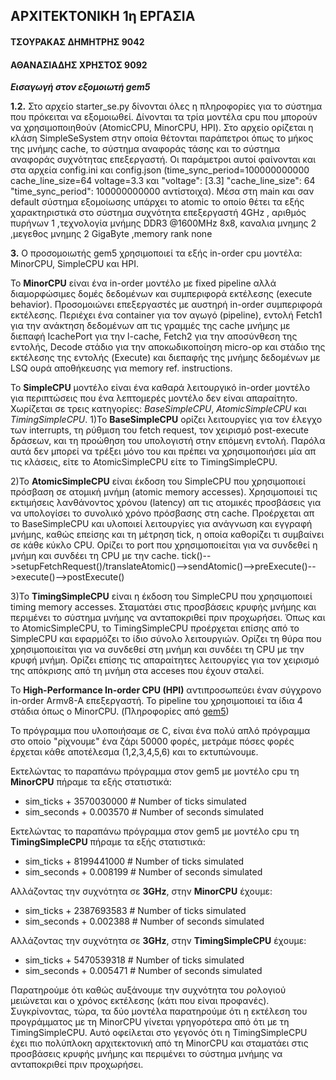 ## ΑΡΧΙΤΕΚΤΟΝΙΚΗ 1η ΕΡΓΑΣΙΑ  
#### 
#### ΤΣΟΥΡΑΚΑΣ ΔΗΜΗΤΡΗΣ 9042  
#### ΑΘΑΝΑΣΙΑΔΗΣ ΧΡΗΣΤΟΣ 9092  

**_Εισαγωγή στον εξομοιωτή gem5_** 

**1.2.**
Στο αρχείο starter_se.py δίνονται όλες η πληροφορίες για το σύστημα που πρόκειται να εξομοιωθεί. Δίνονται τα τρία μοντέλα cpu που 
μπορούν να χρησιμοποιηθούν (AtomicCPU, MinorCPU, HPI). Στο αρχείο ορίζεται η κλάση SimpleSeSystem στην οποία θέτονται παράπετροι όπως το
μήκος της μνήμης cache, το σύστημα αναφοράς τάσης και το σύστημα αναφοράς συχνότητας επεξεργαστή. Οι παράμετροι αυτοί φαίνονται και στα
αρχεία config.ini και config.json (time_sync_period=100000000000 cache_line_size=64 voltage=3.3 και "voltage": [3.3] 
"cache_line_size": 64 "time_sync_period": 100000000000 αντίστοιχα). Μέσα στη main και σαν default σύστημα εξομοίωσης υπάρχει το atomic 
το οποίο θέτει τα εξής χαρακτηριστικά στο σύστημα συχνότητα επεξεργαστή 4GHz , αριθμός πυρήνων 1 ,τεχνολογία μνήμης DDR3 @1600MHz 8x8,
καναλια μνημης 2 ,μεγεθος μνημης 2 GigaByte ,memory rank none

**3.**
Ο προσομοιωτής gem5 χρησιμοποιεί τα εξής in-order cpu μοντέλα: MinorCPU, SimpleCPU και HPI.

Το **MinorCPU** είναι ένα in-order μοντέλο με fixed pipeline αλλά διαμορφώσιμες δομές δεδομένων και συμπεριφορά εκτέλεσης (execute behavior).
Προσομοιώνει επεξεργαστές με αυστηρή in-order συμπεριφορά εκτέλεσης.
Περιέχει ένα container για τον αγωγό (pipeline), εντολή Fetch1 για την ανάκτηση δεδομένων απ τις γραμμές της cache μνήμης με διεπαφή 
IcachePort για την l-cache, Fetch2 για την αποσύνθεση της εντολής, Decode στάδιο για την αποκωδικοποίηση micro-op και στάδιο της 
εκτέλεσης της εντολής (Execute) και διεπαφής της μνήμης δεδομένων με LSQ ουρά αποθήκευσης για memory ref. instructions.

Το **SimpleCPU** μοντέλο είναι ένα καθαρά λειτουργικό in-order μοντέλο για περιπτώσεις που ένα λεπτομερές μοντέλο δεν είναι απαραίτητο. 
Χωρίζεται σε τρεις κατηγορίες: _BaseSimpleCPU_, _AtomicSimpleCPU_ και _TimingSimpleCPU_.
1)Το **BaseSimpleCPU** ορίζει λειτουργίες για τον έλεγχο των interrupts, τη ρύθμιση του fetch request, τον χειρισμό post-execute δράσεων, 
και τη προώθηση του υπολογιστή στην επόμενη εντολή. Παρόλα αυτά δεν μπορεί να τρέξει μόνο του και πρέπει να χρησιμοποιήσει μία απ τις 
κλάσεις, είτε το AtomicSimpleCPU είτε το TimingSimpleCPU.

2)Το **AtomicSimpleCPU** είναι έκδοση του SimpleCPU που χρησιμοποιεί πρόσβαση σε ατομική μνήμη (atomic memory accesses). Χρησιμοποιεί τις 
εκτιμήσεις λανθάνοντος χρόνου (latency) απ τις ατομικές προσβάσεις για να υπολογίσει το συνολικό χρόνο πρόσβασης στη cache. Προέρχεται 
απ το BaseSimpleCPU και υλοποιεί λειτουργίες για ανάγνωση και εγγραφή μνήμης, καθώς επείσης και τη μέτρηση tick, η οποία καθορίζει τι 
συμβαίνει σε κάθε κύκλο CPU. Ορίζει το port που χρησιμοποιείται για να συνδεθεί η μνήμη και συνδέει τη CPU με την cache.
tick()-->setupFetchRequest()/translateAtomic()-->sendAtomic()-->preExecute()-->execute()-->postExecute()

3)To **TimingSimpleCPU** είναι η έκδοση του SimpleCPU που χρησιμοποιεί timing memory accesses. Σταματάει στις προσβάσεις κρυφής μνήμης και 
περιμένει το σύστημα μνήμης να ανταποκριθεί πριν προχωρήσει. Όπως και το AtomicSimpleCPU, το TimingSimpleCPU προέρχεται επίσης από το 
SimpleCPU και εφαρμόζει το ίδιο σύνολο λειτουργιών. Ορίζει τη θύρα που χρησιμοποιείται για να συνδεθεί στη μνήμη και συνδέει τη CPU με 
την κρυφή μνήμη. Ορίζει επίσης τις απαραίτητες λειτουργίες για τον χειρισμό της απόκρισης από τη μνήμη στα acceses που έχουν σταλεί.

Το **High-Performance In-order CPU (HPI)** αντιπροσωπεύει έναν σύγχρονο in-order Armv8-A επεξεργαστή. Το pipeline του χρησιμοποιεί τα ίδια 4 στάδια όπως ο MinorCPU. 
(Πληροφορίες από [gem5](www.getm5.org))

Το πρόγραμμα που υλοποιήσαμε σε C, είναι ένα πολύ απλό πρόγραμμα στο οποίο "ρίχνουμε" ένα ζάρι 50000 φορές, μετράμε πόσες φορές έρχεται 
κάθε αποτέλεσμα (1,2,3,4,5,6) και το εκτυπώνουμε.

Εκτελώντας το παραπάνω πρόγραμμα στον gem5 με μοντέλο cpu τη **MinorCPU** πήραμε τα εξής στατιστικά:  
+ sim_ticks + 3570030000 # Number of ticks simulated  
+ sim_seconds + 0.003570 # Number of seconds simulated  
	
Εκτελώντας το παραπάνω πρόγραμμα στον gem5 με μοντέλο cpu τη **TimingSimpleCPU** πήραμε τα εξής στατιστικά:  
+ sim_ticks + 8199441000 # Number of ticks simulated  
+ sim_seconds + 0.008199 # Number of seconds simulated  
	
Αλλάζοντας την συχνότητα σε **3GHz**, στην **MinorCPU** έχουμε:  
 + sim_ticks + 2387693583 # Number of ticks simulated  
 + sim_seconds + 0.002388 # Number of seconds simulated  
	
Αλλάζοντας την συχνότητα σε **3GHz**, στην **TimingSimpleCPU** έχουμε:  
 + sim_ticks + 5470539318 # Number of ticks simulated  
 + sim_seconds + 0.005471 # Number of seconds simulated  
	
Παρατηρούμε ότι καθώς αυξάνουμε την συχνότητα του ρολογιού μειώνεται και ο χρόνος εκτέλεσης (κάτι που είναι προφανές). Συγκρίνοντας, 
τώρα, τα δύο μοντέλα παρατηρούμε ότι η εκτέλεση του προγράμματος με τη MinorCPU γίνεται γρηγορότερα από ότι με τη TimingSimpleCPU. 
Αυτό οφείλεται στο γεγονός ότι η TimingSimpleCPU έχει πιο πολύπλοκη αρχιτεκτονική από τη MinorCPU και σταματάει στις προσβάσεις κρυφής 
μνήμης και περιμένει το σύστημα μνήμης να ανταποκριθεί πριν προχωρήσει.

